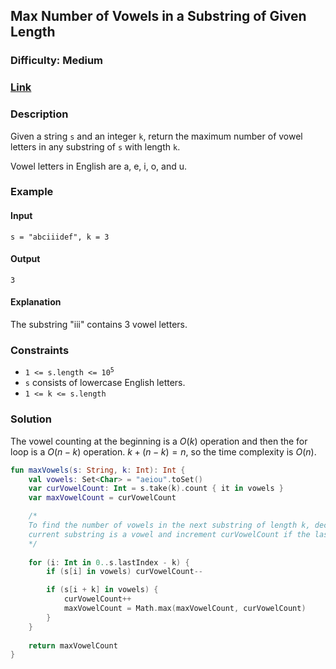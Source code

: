 ## Max Number of Vowels in a Substring of Given Length
### Difficulty: Medium
### [Link](https://leetcode.com/problems/maximum-number-of-vowels-in-a-substring-of-given-length/)

### Description
Given a string `s` and an integer `k`, return the maximum number of vowel letters in any substring of `s` with length `k`.

Vowel letters in English are a, e, i, o, and u.

### Example

#### Input
`s = "abciiidef", k = 3`

#### Output
`3`

#### Explanation
The substring "iii" contains 3 vowel letters.

### Constraints
- <code>1 <= s.length <= 10<sup>5</sup></code>
- `s` consists of lowercase English letters.
- `1 <= k <= s.length`

### Solution
The vowel counting at the beginning is a $O(k)$ operation and then the for loop is a $O(n - k)$ operation. $k + (n - k) = n$, so the time complexity is $O(n)$.

```kotlin
fun maxVowels(s: String, k: Int): Int {
    val vowels: Set<Char> = "aeiou".toSet()
    var curVowelCount: Int = s.take(k).count { it in vowels }
    var maxVowelCount = curVowelCount

    /*
    To find the number of vowels in the next substring of length k, decrement curVowelCount if the 1st char of the
    current substring is a vowel and increment curVowelCount if the last char of the next substring is a vowel.
    */
    
    for (i: Int in 0..s.lastIndex - k) {
        if (s[i] in vowels) curVowelCount--

        if (s[i + k] in vowels) {
            curVowelCount++
            maxVowelCount = Math.max(maxVowelCount, curVowelCount)
        }
    }
    
    return maxVowelCount
}
```